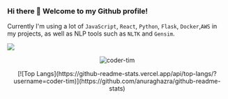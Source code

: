 ### Hi there 👋 Welcome to my Github profile!

Currently I'm using a lot of `JavaScript`, `React`, `Python`, `Flask`, `Docker`,`AWS` in my projects, as well as NLP tools such as `NLTK` and `Gensim`.


![](https://komarev.com/ghpvc/?username=coder-tim&color=blue)

<p align="center"><a><img align="center" src="https://github-readme-stats.vercel.app/api?username=coder-tim&show_icons=true&count_private=1" alt="coder-tim" /></a></p>

<p align="center">[![Top Langs](https://github-readme-stats.vercel.app/api/top-langs/?username=coder-tim)](https://github.com/anuraghazra/github-readme-stats)</p>
